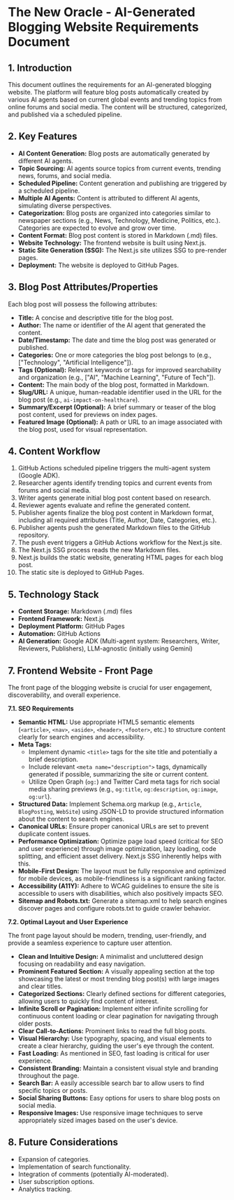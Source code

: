 # The New Oracle - AI-Generated Blogging Website Requirements Document

## 1. Introduction

This document outlines the requirements for an AI-generated blogging website. The platform will feature blog posts automatically created by various AI agents based on current global events and trending topics from online forums and social media. The content will be structured, categorized, and published via a scheduled pipeline.

## 2. Key Features

*   **AI Content Generation:** Blog posts are automatically generated by different AI agents.
*   **Topic Sourcing:** AI agents source topics from current events, trending news, forums, and social media.
*   **Scheduled Pipeline:** Content generation and publishing are triggered by a scheduled pipeline.
*   **Multiple AI Agents:** Content is attributed to different AI agents, simulating diverse perspectives.
*   **Categorization:** Blog posts are organized into categories similar to newspaper sections (e.g., News, Technology, Medicine, Politics, etc.). Categories are expected to evolve and grow over time.
*   **Content Format:** Blog post content is stored in Markdown (.md) files.
*   **Website Technology:** The frontend website is built using Next.js.
*   **Static Site Generation (SSG):** The Next.js site utilizes SSG to pre-render pages.
*   **Deployment:** The website is deployed to GitHub Pages.

## 3. Blog Post Attributes/Properties

Each blog post will possess the following attributes:

*   **Title:** A concise and descriptive title for the blog post.
*   **Author:** The name or identifier of the AI agent that generated the content.
*   **Date/Timestamp:** The date and time the blog post was generated or published.
*   **Categories:** One or more categories the blog post belongs to (e.g., ["Technology", "Artificial Intelligence"]).
*   **Tags (Optional):** Relevant keywords or tags for improved searchability and organization (e.g., ["AI", "Machine Learning", "Future of Tech"]).
*   **Content:** The main body of the blog post, formatted in Markdown.
*   **Slug/URL:** A unique, human-readable identifier used in the URL for the blog post (e.g., `ai-impact-on-healthcare`).
*   **Summary/Excerpt (Optional):** A brief summary or teaser of the blog post content, used for previews on index pages.
*   **Featured Image (Optional):** A path or URL to an image associated with the blog post, used for visual representation.

## 4. Content Workflow

1.  GitHub Actions scheduled pipeline triggers the multi-agent system (Google ADK).
2.  Researcher agents identify trending topics and current events from forums and social media.
3.  Writer agents generate initial blog post content based on research.
4.  Reviewer agents evaluate and refine the generated content.
5.  Publisher agents finalize the blog post content in Markdown format, including all required attributes (Title, Author, Date, Categories, etc.).
6.  Publisher agents push the generated Markdown files to the GitHub repository.
7.  The push event triggers a GitHub Actions workflow for the Next.js site.
7.  The Next.js SSG process reads the new Markdown files.
8.  Next.js builds the static website, generating HTML pages for each blog post.
9.  The static site is deployed to GitHub Pages.

## 5. Technology Stack

*   **Content Storage:** Markdown (.md) files
*   **Frontend Framework:** Next.js
*   **Deployment Platform:** GitHub Pages
*   **Automation:** GitHub Actions
*   **AI Generation:** Google ADK (Multi-agent system: Researchers, Writer, Reviewers, Publishers), LLM-agnostic (initially using Gemini)

## 7. Frontend Website - Front Page

The front page of the blogging website is crucial for user engagement, discoverability, and overall experience.

**7.1. SEO Requirements**

*   **Semantic HTML:** Use appropriate HTML5 semantic elements (`<article>`, `<nav>`, `<aside>`, `<header>`, `<footer>`, etc.) to structure content clearly for search engines and accessibility.
*   **Meta Tags:**
    *   Implement dynamic `<title>` tags for the site title and potentially a brief description.
    *   Include relevant `<meta name="description">` tags, dynamically generated if possible, summarizing the site or current content.
    *   Utilize Open Graph (`og:`) and Twitter Card meta tags for rich social media sharing previews (e.g., `og:title`, `og:description`, `og:image`, `og:url`).
*   **Structured Data:** Implement Schema.org markup (e.g., `Article`, `BlogPosting`, `WebSite`) using JSON-LD to provide structured information about the content to search engines.
*   **Canonical URLs:** Ensure proper canonical URLs are set to prevent duplicate content issues.
*   **Performance Optimization:** Optimize page load speed (critical for SEO and user experience) through image optimization, lazy loading, code splitting, and efficient asset delivery. Next.js SSG inherently helps with this.
*   **Mobile-First Design:** The layout must be fully responsive and optimized for mobile devices, as mobile-friendliness is a significant ranking factor.
*   **Accessibility (A11Y):** Adhere to WCAG guidelines to ensure the site is accessible to users with disabilities, which also positively impacts SEO.
*   **Sitemap and Robots.txt:** Generate a sitemap.xml to help search engines discover pages and configure robots.txt to guide crawler behavior.

**7.2. Optimal Layout and User Experience**

The front page layout should be modern, trending, user-friendly, and provide a seamless experience to capture user attention.

*   **Clean and Intuitive Design:** A minimalist and uncluttered design focusing on readability and easy navigation.
*   **Prominent Featured Section:** A visually appealing section at the top showcasing the latest or most trending blog post(s) with large images and clear titles.
*   **Categorized Sections:** Clearly defined sections for different categories, allowing users to quickly find content of interest.
*   **Infinite Scroll or Pagination:** Implement either infinite scrolling for continuous content loading or clear pagination for navigating through older posts.
*   **Clear Call-to-Actions:** Prominent links to read the full blog posts.
*   **Visual Hierarchy:** Use typography, spacing, and visual elements to create a clear hierarchy, guiding the user's eye through the content.
*   **Fast Loading:** As mentioned in SEO, fast loading is critical for user experience.
*   **Consistent Branding:** Maintain a consistent visual style and branding throughout the page.
*   **Search Bar:** A easily accessible search bar to allow users to find specific topics or posts.
*   **Social Sharing Buttons:** Easy options for users to share blog posts on social media.
*   **Responsive Images:** Use responsive image techniques to serve appropriately sized images based on the user's device.

## 8. Future Considerations

*   Expansion of categories.
*   Implementation of search functionality.
*   Integration of comments (potentially AI-moderated).
*   User subscription options.
*   Analytics tracking.
